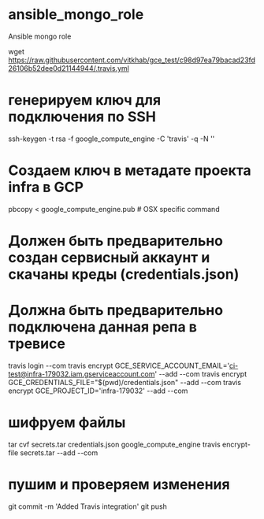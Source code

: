 # ansible_mongo_role
Ansible mongo role


wget https://raw.githubusercontent.com/vitkhab/gce_test/c98d97ea79bacad23fd26106b52dee0d21144944/.travis.yml
# генерируем ключ для подключения по SSH
ssh-keygen -t rsa -f google_compute_engine -C 'travis' -q -N ''
# Создаем ключ в метадате проекта infra в GCP
pbcopy < google_compute_engine.pub # OSX specific command

# Должен быть предварительно создан сервисный аккаунт и скачаны креды (credentials.json)
# Должна быть предварительно подключена данная репа в тревисе
travis login --com
travis encrypt GCE_SERVICE_ACCOUNT_EMAIL='ci-test@infra-179032.iam.gserviceaccount.com' --add --com
travis encrypt GCE_CREDENTIALS_FILE="$(pwd)/credentials.json" --add --com
travis encrypt GCE_PROJECT_ID='infra-179032' --add --com

# шифруем файлы
tar cvf secrets.tar credentials.json google_compute_engine
travis encrypt-file secrets.tar --add --com

# пушим и проверяем изменения
git commit -m 'Added Travis integration'
git push